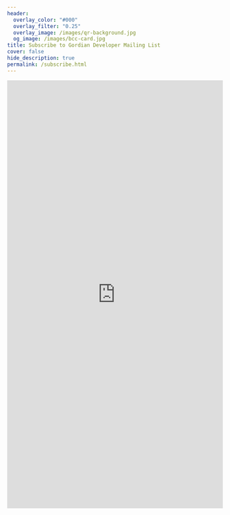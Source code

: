 ```yaml
---
header:
  overlay_color: "#000"
  overlay_filter: "0.25"
  overlay_image: /images/qr-background.jpg
  og_image: /images/bcc-card.jpg
title: Subscribe to Gordian Developer Mailing List
cover: false
hide_description: true
permalink: /subscribe.html
---
```


<iframe width="100%" height="1000" src="https://4c957a4c.sibforms.com/serve/MUIEAIrzOdgbN65a50RzVS1jrE-BuUgyvx0bM_EmlqWeeAwr3snv2S9Zyk7AgPA1O1iwUyFemfhXTaxqdStnTXsTQC9eLg9gZ1A67gDhzOWTAuEkIDK2PDuVUlG2iKkStmZ-Sz0hoODjhDCKM1dfn42YsKjRJIsjs-QzSPxtZsrD9E5s3Q29rlT2JpD57mDugqAqGZbA1BN42I01" frameborder="0" scrolling="auto" allowfullscreen style="display: block;margin-left: auto;margin-right: auto;max-width: 100%;"></iframe>
